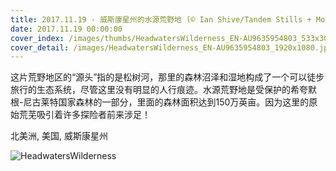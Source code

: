```yaml
---
title: 2017.11.19 - 威斯康星州的水源荒野地 (© Ian Shive/Tandem Stills + Motion)
date: 2017.11.19 00:00:00
cover_index: /images/thumbs/HeadwatersWilderness_EN-AU9635954803_533x300.jpg
cover_detail: /images/HeadwatersWilderness_EN-AU9635954803_1920x1080.jpg
---
```


这片荒野地区的“源头”指的是松树河，那里的森林沼泽和湿地构成了一个可以徒步旅行的生态系统，尽管这里没有明显的人行痕迹。水源荒野地是受保护的希夸默根-尼古莱特国家森林的一部分，里面的森林面积达到150万英亩。因为这里的原始荒芜吸引着许多探险者前来涉足！

北美洲, 美国, 威斯康星州

![HeadwatersWilderness](/images/HeadwatersWilderness_EN-AU9635954803_1920x1080.jpg)
